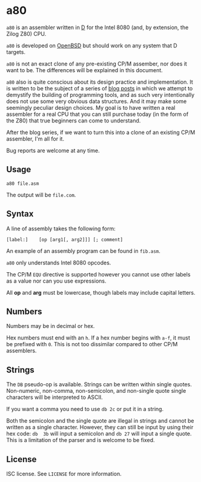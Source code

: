 a80
===
`a80` is an assembler written in [D](https://dlang.org/) for the
Intel 8080 (and, by extension, the Zilog Z80) CPU.

`a80` is developed on [OpenBSD](https://www.openbsd.org/) but
should work on any system that D targets.

`a80` is not an exact clone of any pre-existing CP/M assember, nor
does it want to be. The differences will be explained in this
document.

`a80` also is quite conscious about its design practice and
implementation. It is written to be the subject of a series of
[blog posts](https://briancallahan.net/blog/20210408.html) in
which we attempt to demystify the building of programming tools,
and as such very intentionally does not use some very obvious data
structures. And it may make some seemingly peculiar design choices.
My goal is to have written a real assembler for a real CPU that you
can still purchase today (in the form of the Z80) that true
beginners can come to understand.

After the blog series, if we want to turn this into a clone of an
existing CP/M assembler, I'm all for it.

Bug reports are welcome at any time.

Usage
-----
```
a80 file.asm
```
The output will be `file.com`.

Syntax
------
A line of assembly takes the following form:
```
[label:]	[op	[arg1[, arg2]]]	[; comment]
```
An example of an assembly program can be found in `fib.asm`.

`a80` only understands Intel 8080 opcodes.

The CP/M `EQU` directive is supported however you cannot use other
labels as a value nor can you use expressions.

All **op** and **arg** must be lowercase, though labels may include
capital letters.

Numbers
-------
Numbers may be in decimal or hex.

Hex numbers must end with an `h`. If a hex number begins with
`a-f`, it must be prefixed with `0`. This is not too dissimilar
compared to other CP/M assemblers.

Strings
-------
The `DB` pseudo-op is available. Strings can be written within
single quotes. Non-numeric, non-comma, non-semicolon, and
non-single quote single characters will be interpreted to ASCII.

If you want a comma you need to use `db	2c` or put it in a string.

Both the semicolon and the single quote are illegal in strings and
cannot be written as a single character. However, they can still be
input by using their hex code: `db	3b` will input a semicolon
and `db	27` will input a single quote. This is a limitation of the
parser and is welcome to be fixed.

License
-------
ISC license. See `LICENSE` for more information.
